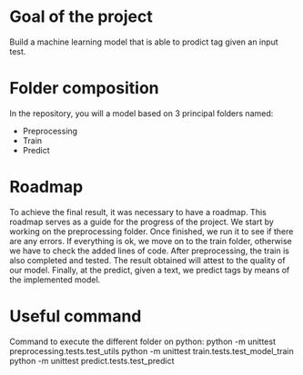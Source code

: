 # Goal of the project

Build a machine learning model that is able to prodict tag given an input test. 

# Folder composition
In the repository, you will a model based on 3 principal folders named:
 - Preprocessing
 - Train
 - Predict 

# Roadmap 

To achieve the final result, it was necessary to have a roadmap. This roadmap serves as a guide for the progress of the project. 
We start by working on the preprocessing folder. Once finished, we run it to see if there are any errors. If everything is ok, we move on to the train folder, otherwise we have to check the added lines of code. After preprocessing, the train is also completed and tested. The result obtained will attest to the quality of our model. Finally, at the predict, given a text, we predict tags by means of the implemented model. 


# Useful command

Command to execute the different folder on python:
python -m unittest preprocessing.tests.test_utils
python -m unittest train.tests.test_model_train
python -m unittest predict.tests.test_predict
